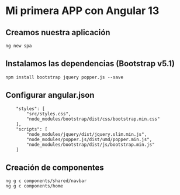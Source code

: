# Mi primera APP con Angular 13

## Creamos nuestra aplicación

    ng new spa

## Instalamos las dependencias (Bootstrap v5.1)

    npm install bootstrap jquery popper.js --save

## Configurar angular.json

```
    "styles": [
        "src/styles.css",
        "node_modules/bootstrap/dist/css/bootstrap.min.css"
    ],
    "scripts": [
        "node_modules/jquery/dist/jquery.slim.min.js",
        "node_modules/popper.js/dist/umd/popper.min.js",
        "node_modules/bootstrap/dist/js/bootstrap.min.js"
    ]
```

## Creación de componentes

    ng g c components/shared/navbar
    ng g c components/home